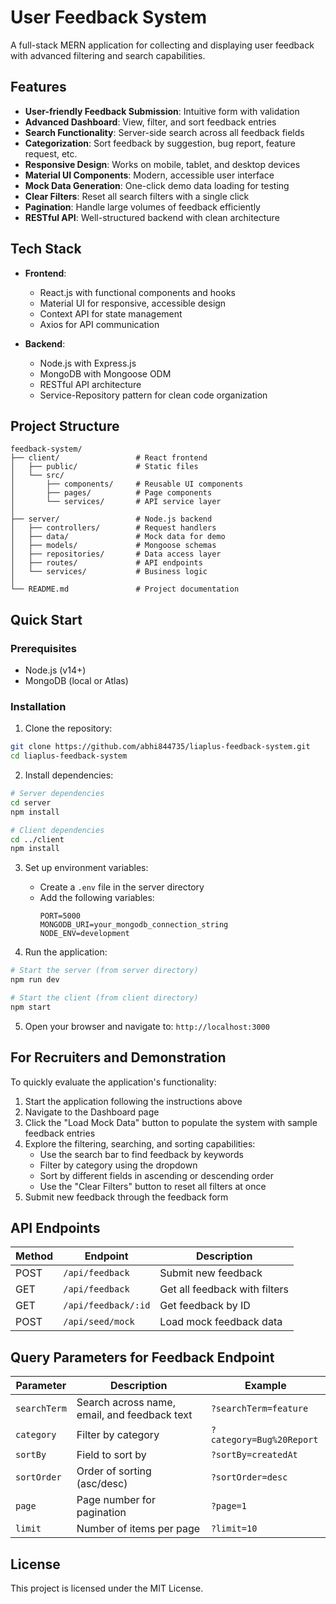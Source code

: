 # User Feedback System

A full-stack MERN application for collecting and displaying user feedback with advanced filtering and search capabilities.

## Features

- **User-friendly Feedback Submission**: Intuitive form with validation
- **Advanced Dashboard**: View, filter, and sort feedback entries
- **Search Functionality**: Server-side search across all feedback fields
- **Categorization**: Sort feedback by suggestion, bug report, feature request, etc.
- **Responsive Design**: Works on mobile, tablet, and desktop devices
- **Material UI Components**: Modern, accessible user interface
- **Mock Data Generation**: One-click demo data loading for testing
- **Clear Filters**: Reset all search filters with a single click
- **Pagination**: Handle large volumes of feedback efficiently
- **RESTful API**: Well-structured backend with clean architecture

## Tech Stack

- **Frontend**:
  - React.js with functional components and hooks
  - Material UI for responsive, accessible design
  - Context API for state management
  - Axios for API communication

- **Backend**:
  - Node.js with Express.js
  - MongoDB with Mongoose ODM
  - RESTful API architecture
  - Service-Repository pattern for clean code organization

## Project Structure

```
feedback-system/
├── client/                 # React frontend
│   ├── public/             # Static files
│   └── src/
│       ├── components/     # Reusable UI components
│       ├── pages/          # Page components
│       └── services/       # API service layer
│
├── server/                 # Node.js backend
│   ├── controllers/        # Request handlers
│   ├── data/               # Mock data for demo
│   ├── models/             # Mongoose schemas
│   ├── repositories/       # Data access layer
│   ├── routes/             # API endpoints
│   └── services/           # Business logic
│
└── README.md               # Project documentation
```

## Quick Start

### Prerequisites

- Node.js (v14+)
- MongoDB (local or Atlas)

### Installation

1. Clone the repository:
```bash
git clone https://github.com/abhi844735/liaplus-feedback-system.git
cd liaplus-feedback-system
```

2. Install dependencies:
```bash
# Server dependencies
cd server
npm install

# Client dependencies
cd ../client
npm install
```

3. Set up environment variables:
   - Create a `.env` file in the server directory
   - Add the following variables:
     ```
     PORT=5000
     MONGODB_URI=your_mongodb_connection_string
     NODE_ENV=development
     ```

4. Run the application:
```bash
# Start the server (from server directory)
npm run dev

# Start the client (from client directory)
npm start
```

5. Open your browser and navigate to: `http://localhost:3000`

## For Recruiters and Demonstration

To quickly evaluate the application's functionality:

1. Start the application following the instructions above
2. Navigate to the Dashboard page
3. Click the "Load Mock Data" button to populate the system with sample feedback entries
4. Explore the filtering, searching, and sorting capabilities:
   - Use the search bar to find feedback by keywords
   - Filter by category using the dropdown
   - Sort by different fields in ascending or descending order
   - Use the "Clear Filters" button to reset all filters at once
5. Submit new feedback through the feedback form

## API Endpoints

| Method | Endpoint | Description |
|--------|----------|-------------|
| POST | `/api/feedback` | Submit new feedback |
| GET | `/api/feedback` | Get all feedback with filters |
| GET | `/api/feedback/:id` | Get feedback by ID |
| POST | `/api/seed/mock` | Load mock feedback data |

## Query Parameters for Feedback Endpoint

| Parameter | Description | Example |
|-----------|-------------|---------|
| `searchTerm` | Search across name, email, and feedback text | `?searchTerm=feature` |
| `category` | Filter by category | `?category=Bug%20Report` |
| `sortBy` | Field to sort by | `?sortBy=createdAt` |
| `sortOrder` | Order of sorting (asc/desc) | `?sortOrder=desc` |
| `page` | Page number for pagination | `?page=1` |
| `limit` | Number of items per page | `?limit=10` |

## License

This project is licensed under the MIT License.

